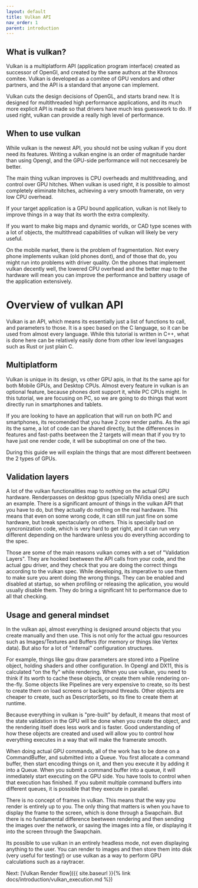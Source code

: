 ```yaml
---
layout: default
title: Vulkan API
nav_order: 1
parent: introduction
---
```


## What is vulkan?

Vulkan is a multiplatform API (application program interface) created as successor of OpenGl, and created by the same authors at the Khronos comitee.
Vulkan is developed as a comitee of GPU vendors and other partners, and the API is a standard that anyone can implement.

Vulkan cuts the design decisions of OpenGL, and starts brand new. It is designed for multithreaded high performance applications, and its much more explicit API is made so that drivers have much less guesswork to do. If used right, vulkan can provide a really high level of performance.


## When to use vulkan

While vulkan is the newest API, you should not be using vulkan if you dont need its features.
Writing a vulkan engine is an order of magnitude harder than using Opengl, and the GPU-side performance will not neccesarely be better.

The main thing vulkan improves is CPU overheads and multithreading, and control over GPU hitches.
When vulkan is used right, it is possible to almost completely eliminate hitches, achieving a very smooth framerate, on very low CPU overhead.

If your target application is a GPU bound application, vulkan is not likely to improve things in a way that its worth the extra complexity.

If you want to make big maps and dynamic worlds, or CAD type scenes with a lot of objects, the multithread capabilities of vulkan will likely be very useful.

On the mobile market, there is the problem of fragmentation. Not every phone implements vulkan (old phones dont), and of those that do, you might run into problems with driver quality. On the phones that implement vulkan decently well, the lowered CPU overhead and the better map to the hardware will mean you can improve the performance and battery usage of the application extensively.


# Overview of vulkan API
Vulkan is an API, which means its essentially just a list of functions to call, and parameters to those.
It is a spec based on the C language, so it can be used from almost every language. While this tutorial is written in C++, what is done here can be relatively easily done from other low level languages such as Rust or just plain C.

## Multiplatform

Vulkan is unique in its design, vs other GPU apis, in that its the same api for both Mobile GPUs, and Desktop CPUs. Almost every feature in vulkan is an optional feature, because phones dont support it, while PC CPUs might. In this tutorial, we are focusing on PC, so we are going to do things that wont directly run in smartphones and tablets.

If you are looking to have an application that will run on both PC and smartphones, its recomended that you have 2 core render paths. As the api its the same, a lot of code can be shared directly, but the differences in features and fast-paths beetween the 2 targets will mean that if you try to have just one render code, it will be suboptimal on one of the two. 

During this guide we will explain the things that are most different beetween the 2 types of GPUs.

## Validation layers

A lot of the vulkan functionalities map to *nothing* on the actual GPU hardware. Renderpasses on desktop gpus (specially NVidia ones) are such an example. 
There is a significant amount of things in the vulkan API that you have to do, but they actually do nothing on the real hardware. This means that even on some wrong code, it can still run just fine on some hardware, but break spectacularly on others. This is specially bad on syncronization code, which is very hard to get right, and it can run very different depending on the hardware unless you do everything according to the spec.

Those are some of the main reasons vulkan comes with a set of "Validation Layers". They are hooked beetween the API calls from your code, and the actual gpu driver, and they check that you are doing the correct things according to the vulkan spec. While developing, its imperative to use them to make sure you arent doing the wrong things. They can be enabled and disabled at startup, so when profiling or releasing the aplication, you would usually disable them. They do bring a significant hit to performance due to all that checking. 

## Usage and general mindset
In the vulkan api, almost everything is designed around objects that you create manually and then use. This is not only for the actual gpu resources such as Images/Textures and Buffers (for memory or things like Vertex data). But also for a lot of "internal" configuration structures.


For example, things like gpu draw parameters are stored into a Pipeline object, holding shaders and other configuration. In Opengl and DX11, this is calculated "on the fly" while rendering.
When  you use vulkan, you need to think if its worth to cache these objects, or create them while rendering on-the-fly. Some objects like Pipelines are very expensive to create, so its best to create them on load screens or background threads. Other objects are cheaper to create, such as DescriptorSets, so its fine to create them at runtime.

Because everything in vulkan is "pre-built" by default, it means that most of the state validation in the GPU will be done when you create the object, and the rendering itself does less work and is faster. Good understanding of how these objects are created and used will allow you to control how everything executes in a way that will make the framerate smooth.

When doing actual GPU commands, all of the work has to be done on a CommandBuffer, and submitted into a Queue. You first allocate a command buffer, then start encoding things on it, and then you execute it by adding it into a Queue. When you submit a command buffer into a queue, it will inmediately start executing on the GPU side. You have tools to control when that execution has finished. If you submit multiple command buffers into different queues, it is possible that they execute in parallel. 

There is no concept of frames in vulkan. This means that the way you render is entirely up to you. The only thing that matters is when you have to display the frame to the screen, which is done through a Swapchain. But there is no fundamental difference beetween rendering and then sending the images over the network, or saving the images into a file, or displaying it into the screen through the Swapchain.

Its possible to use vulkan in an entirely headless mode, not even displaying anything to the user. You can render to images and then store them into disk (very useful for testing!) or  use vulkan as a way to perform GPU calculations such as a raytracer.

Next: [Vulkan Render flow]({{ site.baseurl }}{% link docs/introduction/vulkan_execution.md %})